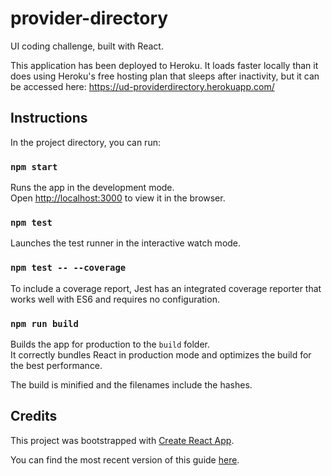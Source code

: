 # provider-directory

UI coding challenge, built with React.<br>

This application has been deployed to Heroku. It loads faster locally than it does using Heroku's free hosting plan that sleeps after inactivity, but it can be accessed here: https://ud-providerdirectory.herokuapp.com/<br>


## Instructions

In the project directory, you can run:

### `npm start`

Runs the app in the development mode.<br>
Open [http://localhost:3000](http://localhost:3000) to view it in the browser.

### `npm test`

Launches the test runner in the interactive watch mode.<br>

### `npm test -- --coverage`

To include a coverage report, Jest has an integrated coverage reporter that works well with ES6 and requires no configuration.<br>

### `npm run build`

Builds the app for production to the `build` folder.<br>
It correctly bundles React in production mode and optimizes the build for the best performance.

The build is minified and the filenames include the hashes.<br>

## Credits

This project was bootstrapped with [Create React App](https://github.com/facebookincubator/create-react-app).

You can find the most recent version of this guide [here](https://github.com/facebookincubator/create-react-app/blob/master/packages/react-scripts/template/README.md).